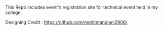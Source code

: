 This Repo includes event's registration site for technical event held in my college.

Designing Credit : https://github.com/mohitmanglani2906/